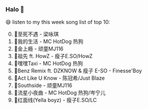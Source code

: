 

### Halo 👋

😄 listen to my this week song list of top 10:

0. 🌈至死不遇 - 梁咏琪
1. 🌈我的生活 - MC HotDog 热狗
2. 🌈金上瘾 - 顽童MJ116
3. 🌈祖先 ft. HowZ - 瘦子E.SO/HowZ
4. 🌈嘿嘿Taxi - MC HotDog 热狗
5. 🌈Benz Remix ft. DZKNOW & 瘦子 E-SO - Finesse'Boy
6. 🌈Act Like U Know - 陈冠希/Just Blaze
7. 🌈Southside - 顽童MJ116
8. 🌈流星小夜曲 - MC HotDog 热狗/岑宁儿
9. 🌈红面线(Yella boyz) - 瘦子E.SO/LC

